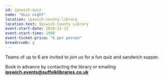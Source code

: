 ```yaml
---
id: ipswich-quiz
name: "Quiz night"
location: ipswich-county-library
location-text: Ipswich County Library
event-start-date: 2018-12-12
event-start-time: 1900
event-ticket-price: "6 per person"
breadcrumb: y
---
```


Teams of up to 6 are invited to join us for a fun quiz and sandwich supper.

Book in advance by contacting the library or emailing **ipswich.events@suffolklibraries.co.uk**
